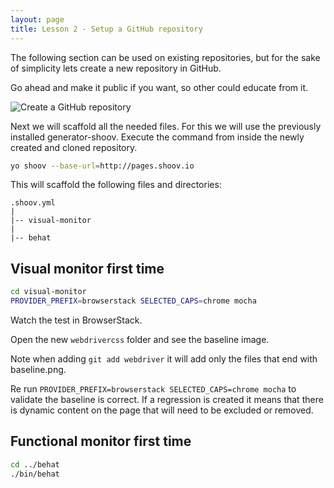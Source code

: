 ```yaml
---
layout: page
title: Lesson 2 - Setup a GitHub repository
---
```


The following section can be used on existing repositories, but for the sake of simplicity lets create a new repository in GitHub.

Go ahead and make it public if you want, so other could educate from it.

![Create a GitHub repository](/assets/images/tutorials/lesson2/create-repo.jpg)

Next we will scaffold all the needed files. For this we will use the previously installed generator-shoov. Execute the command from inside the newly created and cloned repository.

```bash
yo shoov --base-url=http://pages.shoov.io
```

This will scaffold the following files and directories:

```
.shoov.yml
|
|-- visual-monitor
|
|-- behat
```


## Visual monitor first time

```bash
cd visual-monitor
PROVIDER_PREFIX=browserstack SELECTED_CAPS=chrome mocha
```

Watch the test in BrowserStack.

Open the new `webdrivercss` folder and see the baseline image.

Note when adding `git add webdriver` it will add only the files that end with baseline.png.

Re run `PROVIDER_PREFIX=browserstack SELECTED_CAPS=chrome mocha` to validate the baseline is correct. If a regression is created it means that there is dynamic content on the page that will need to be excluded or removed.

## Functional monitor first time

```bash
cd ../behat
./bin/behat
```
